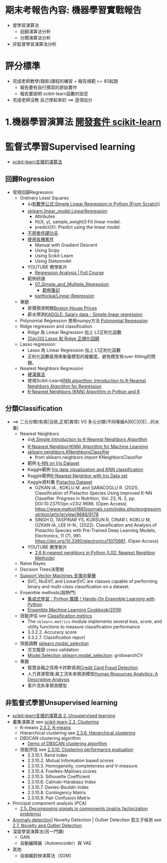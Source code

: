 # 期末考報告內容: 機器學習實戰報告
- 督學習演算法
  - 迴歸演算法分析
  - 分類演算法分析
- 非監督學習演算法分析

# 評分標準
- 完成老師教學(錄影)課程的練習 + 報告規範 == 80起跳
  - 報告要有自行撰寫的原始實作
  - 報告要說明 scikit-learn函數的設定
- 完成老師沒教 自己學起來的 ==> 逐項加分


# 1.機器學習演算法 [開發套件 scikit-learn](https://scikit-learn.org/stable/)

# 監督式學習Supervised learning  
- [scikit-learn支援的演算法](https://scikit-learn.org/stable/supervised_learning.html#supervised-learning)
## 回歸Regression  
  - 常用回歸Regression
    - Ordinary Least Squares
      - 👍[有數學公式:Simple Linear Regression in Python (From Scratch)](https://towardsdatascience.com/simple-linear-regression-in-python-numpy-only-130a988c0212)
      - [sklearn.linear_model.LinearRegression](https://scikit-learn.org/stable/modules/generated/sklearn.linear_model.LinearRegression.html)
        - Attributes
        - fit(X, y[, sample_weight]):Fit linear model.
        - predict(X): Predict using the linear model.
      - [不用套件硬功夫](https://github.com/m0-k1/Linear-Regression_model)
      - [使用各種套件](https://github.com/tatwan/Linear-Regression-Implementation-in-Python)
        - Manual with Gradient Descent
        - Using Scipy
        - Using Scikit-Learn
        - Using Statsmodel
      - YOUTUBE 教學影片
        - [Regression Analysis | Full Course](https://www.youtube.com/watch?v=0m-rs2M7K-Y) 
      - 範例研讀
        - [07_Simple_and_Multiple_Regression](https://github.com/sandipanpaul21/Machine-Learning-in-Python-Code/blob/master/07_Simple_and_Multiple_Regression.ipynb) 
          - [範例筆記](https://github.com/sandipanpaul21/ML-Notes-Daywise)
        - [karthickai/Linear-Regression](https://github.com/karthickai/Linear-Regression) 
    - 專題
      - 房價預測問題[Boston House Prices](https://www.kaggle.com/datasets/vikrishnan/boston-house-prices) 
      - 薪水預測[KAGGLE: Salary data - Simple linear regression](https://www.kaggle.com/datasets/karthickveerakumar/salary-data-simple-linear-regression) 
    - Polynomial Regression 使用numpy方法 [Polynomial Regression](https://www.w3schools.com/python/python_ml_polynomial_regression.asp)
    - Ridge regression and classification
      - Ridge 為 Linear Regression 加上 L2正則化函數 
      - [[Day20] Lasso 和 Ridge 正規化回歸](https://ithelp.ithome.com.tw/articles/10227654)
    - Lasso regression
      - Lasso 為 Linear Regression 加上 L1正則化函數
      - 正則化函數是⽤來衡量模型的複雜度，避免模型有over-fitting的問題。 
    - Nearest Neighbors Regression 
      - [硬漢做法](https://www.analyticsvidhya.com/blog/2018/03/introduction-k-neighbours-algorithm-clustering/) 
      - 使用Scikit-Learn[KNN algorithm: Introduction to K-Nearest Neighbors Algorithm for Regression](https://www.analyticsvidhya.com/blog/2018/08/k-nearest-neighbor-introduction-regression-python/)
      - [K-Nearest Neighbors (KNN) Algorithm in Python and R](https://courses.analyticsvidhya.com/courses/K-Nearest-Neighbors-KNN-Algorithm?utm_source=blog&utm_medium=knn_in_python&R)
## 分類Classification 
- ==> 二元分類(有病|沒病,正常|異常) VS 多元分類(不同等級A|B|C|D|E|...的水果)
  - Nearest Neighbors
    - 👍[A Simple Introduction to K-Nearest Neighbors Algorithm](https://towardsdatascience.com/a-simple-introduction-to-k-nearest-neighbors-algorithm-b3519ed98e)
    - [K-Nearest Neighbor(KNN) Algorithm for Machine Learning](https://www.javatpoint.com/k-nearest-neighbor-algorithm-for-machine-learning)
    - [sklearn.neighbors.KNeighborsClassifier](https://scikit-learn.org/stable/modules/generated/sklearn.neighbors.KNeighborsClassifier.html)
      - from sklearn.neighbors import KNeighborsClassifier  
    - 範例 [k-NN on Iris Dataset](https://towardsdatascience.com/k-nn-on-iris-dataset-3b827f2591e)
    - Kaggle範例 [Iris data visualization and KNN classification](https://www.kaggle.com/code/skalskip/iris-data-visualization-and-knn-classification)
    - Kaggle範例[K-Nearest Neighbor with Iris Data set](https://www.kaggle.com/code/susree64/k-nearest-neighbor-with-iris-data-set/notebook)
    - Kaggle資料集 [Pistachio Dataset](https://www.kaggle.com/datasets/muratkokludataset/pistachio-dataset)
      - OZKAN IA., KOKLU M. and SARACOGLU R. (2021). Classification of Pistachio Species Using Improved K-NN Classifier. Progress in Nutrition, Vol. 23, N. 2, pp. DOI:10.23751/pn.v23i2.9686. (Open Access) https://www.mattioli1885journals.com/index.php/progressinnutrition/article/view/9686/9178
      - SINGH D, TASPINAR YS, KURSUN R, CINAR I, KOKLU M, OZKAN IA, LEE H-N., (2022). Classification and Analysis of Pistachio Species with Pre-Trained Deep Learning Models, Electronics, 11 (7), 981. https://doi.org/10.3390/electronics11070981. (Open Access) 
    - YOUTUBE 教學影片
      - [2.6 K-nearest neighbors in Python (L02: Nearest Neighbor Methods)](https://www.youtube.com/watch?v=PtjeiDpHss8)
  - Naive Bayes
  - Decision Trees決策樹
  - [Support Vector Machines 支援向量機](https://scikit-learn.org/stable/modules/svm.html#support-vector-machines)
    - SVC, NuSVC and LinearSVC are classes capable of performing binary and multi-class classification on a dataset.
  - Ensemble methods(超熱門)
    - [集成式學習：Python 實踐！Hands-On Ensemble Learning with Python](https://www.tenlong.com.tw/products/9789863126942?list_name=srh)
    - [Ensemble Machine Learning Cookbook(2019)](https://www.tenlong.com.tw/products/9781789136609?list_name=srh)
  - 效能評估 see [Classification metrics](https://scikit-learn.org/stable/modules/model_evaluation.html)
    - The `sklearn.metrics` module implements several loss, score, and utility functions to measure classification performance
    - 3.3.2.2. Accuracy score
    - 3.3.2.7. Classification report
  - 效能調教 [sklearn.model_selection](https://scikit-learn.org/stable/modules/classes.html#module-sklearn.model_selection)
    - 交叉驗證 cross validation
    - [Model Selection sklearn.model_selection](https://scikit-learn.org/stable/modules/classes.html#module-sklearn.model_selection): gridsearchCV 
  - 專題
    - 智慧金融之信用卡詐欺偵測[Credit Card Fraud Detection](https://www.kaggle.com/datasets/mlg-ulb/creditcardfraud) 
    - 人力資源管理:員工流失率預測模型[Human Resources Analytics: A Descriptive Analysis](https://www.kaggle.com/code/colara/human-resources-analytics-a-descriptive-analysis)
    - 客戶流失率預測模型

## 非監督式學習Unsupervised learning 
- [scikit-learn支援的演算法 2. Unsupervised learning](https://scikit-learn.org/stable/unsupervised_learning.html)
- 叢集演算法 see [scikit-learn 2.3. Clustering]()
  - K-means [2.3.2. K-means](https://scikit-learn.org/stable/modules/clustering.html#k-means)
  - Hierarchical clustering see [2.3.6. Hierarchical clustering]()
  - DBSCAN clustering algorithm
    - [Demo of DBSCAN clustering algorithm](https://scikit-learn.org/stable/auto_examples/cluster/plot_dbscan.html#sphx-glr-auto-examples-cluster-plot-dbscan-py)
  - 效能評估 see [2.3.10. Clustering performance evaluation]()
    - 2.3.10.1. Rand index
    - 2.3.10.2. Mutual Information based scores
    - 2.3.10.3. Homogeneity, completeness and V-measure
    - 2.3.10.4. Fowlkes-Mallows scores
    - 2.3.10.5. Silhouette Coefficient
    - 2.3.10.6. Calinski-Harabasz Index
    - 2.3.10.7. Davies-Bouldin Index
    - 2.3.10.8. Contingency Matrix
    - 2.3.10.9. Pair Confusion Matrix
- Principal component analysis (PCA)
  - [2.5. Decomposing signals in components (matrix factorization problems)](https://scikit-learn.org/stable/modules/decomposition.html)
- [Anomaly detection](https://en.wikipedia.org/wiki/Anomaly_detection)|  Novelty Detection | Outlier Detection 孤立子偵測 see [2.7. Novelty and Outlier Detection](https://scikit-learn.org/stable/modules/outlier_detection.html)
- 深度學習演算法(另一門課)
  - GAN 
  - 自動編碼器（Autoencoder）與 VAE
- 其他
  - 自組織對映演算法（SOM） 
